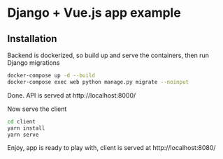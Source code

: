 # Django + Vue.js app example
## Installation
Backend is dockerized, so build up and serve the containers, then run Django migrations

```bash
docker-compose up -d --build
docker-compose exec web python manage.py migrate --noinput
```
Done. API is served at http://localhost:8000/

Now serve the client
```bash
cd client
yarn install
yarn serve
```
Enjoy, app is ready to play with, client is served at http://localhost:8080/
